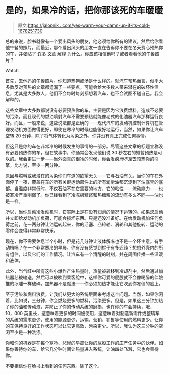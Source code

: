 # 是的，如果冷的话，把你那该死的车暖暖

> 原文:[https://jalopnik . com/yes-warm-your-damn-up-if-its-cold-1678251730](https://jalopnik.com/yes-warm-your-damn-car-up-if-its-cold-1678251730)

总的来说，脸书就像有一个爱出风头的朋友，他必须给你所有的建议，然后给你看他午餐的照片。而最近，那个爱出风头的朋友一直在告诉你不要在冬天费心预热你的车，并张贴了 [许多](http://www.chicagotribune.com/classified/automotive/sc-cons-0108-autocover-cars-idle-20141230-story.html?utm_content=bufferff2e0&utm_medium=social&utm_source=facebook.com&utm_campaign=buffer#page=1) [文章](http://www.wxyz.com/weather/weather-news/idling-to-warm-up-your-car-dont-and-heres-why) [解释](http://www.washingtonpost.com/blogs/wonkblog/wp/2014/12/29/the-biggest-winter-energy-myth-that-you-need-to-idle-your-car-before-driving/) 为什么。你应该相信他吗？或者看看他的午餐照片？

Watch

首先，去他妈的午餐照片。你知道热狗或汤是什么样的。就汽车预热而言，似乎大多数反对预热的文章都遗漏了一些要点，可能会给大多数人带来潜在的破坏性信息，尤其是大多数人，他们不会每时每刻都想着汽车，也不会试图不碰自己。我会解释的。

这些文章中大多数都说没有必要预热你的车，主要是因为它浪费燃料，造成不必要的污染，而且现代的燃油喷射汽车不需要预热就能像老式的化油器汽车那样运行良好。而且，一般来说，这些说法都是正确的——现代汽车的发动机控制计算机在管理发动机方面做得更好，即使在寒冷的时候也能很好地运行，当然，如果你让汽车空转 20 分钟，除了将气体转化为污染之外，你并没有真正完成任何事情。

但这只是你的车在非常冷的时候发生的事情的一部分。尽管这些文章的标题宣称没有必要预热你的车，但在故事中，你通常会发现他们说 30 秒左右的短暂预热是可以的。我会更进一步——当外面真的很冷的时候，你会发疯*而不是*去预热你的引擎，比方说，至少一两分钟。

原因与燃料或我潜在的污染你们车道的欲望无关——它与石油有关。当你的车在外面停了一夜，覆盖在车的所有关键运动部件上的所有润滑油都沉淀到了油底壳的底部。当温度非常低时，不仅石油不在它需要的地方，它的粘性——流动能力——也被寒冷严重削弱了。你已经看到了冷冻枫糖浆和热糖浆的流动有多么不同——油也是一样。

所以，当你启动冷发动机时，它实际上是在没有润滑的情况下运转的。如果您启动并立即给发动机加负荷，可能会损坏东西。只是还没准备好。在给发动机加任何负荷之前，花一两分钟让油运转起来，你的活塞、凸轮轴、涡轮和其他旋转、运动的零件会变得非常非常快乐。

现在，你不需要休息半个小时，但是花几分钟让液体解冻也不是一个坏主意。有手动档吗？在一个非常寒冷的早晨，你有没有感觉到棍子有多迟钝？想想外壳内的所有组件，以及它们的工作情况。让汽车有一个清醒的时刻，并在周围传播一些温暖和液体。

此外，当气缸中所有这些小爆炸产生热量时，热量被转移到冷却剂中，然后通过加热器芯被输送，然后可以被吹到乘客舱中，这样你可爱的屁股就不会像喝醉的伴娘推的冰雕一样破碎。加热器不是魔法——你必须加热才能让它吹到你冻僵的脸上。

至于污染和燃料浪费，让我们从更大的系统层面来考虑这个问题。当然，如果你闲着，比如说，三分钟，你会燃烧更多的燃料，污染更多。但是，如果这三分钟加热了你的油和传动液，并防止了你的传动系统的磨损，也许你的车会持续，哦，10，000 英里长，这意味着更多的时间被使用，这意味着对制造新零件或整辆车的系统的需求更少，使用的能源更少，运输，营销，销售等使用的燃料更少。让你的车保持良好的工作状态可以让它更高效，污染更少。所以，我认为这三分钟的空闲至少是一种洗涤。

你和你的机器是在每个寒冷、悲惨的早晨让你的屁股工作的庄严任务中的伙伴。如果你善待你的车，给它几分钟时间让热量进入系统，让油四处飞溅，它也会善待你。

不要相信你在脸书上看到的任何东西。除了这个。